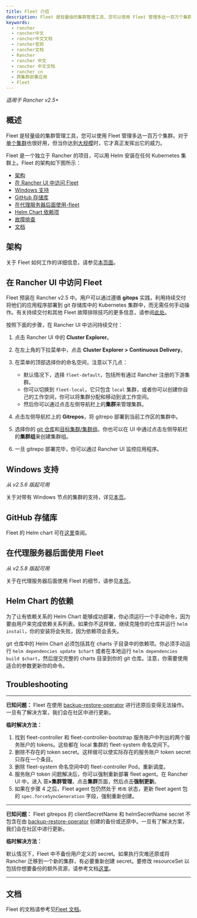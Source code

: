 ```yaml
---
title: Fleet 介绍
description: Fleet 是轻量级的集群管理工具，您可以使用 Fleet 管理多达一百万个集群。Fleet 是一个独立于 Rancher 的项目，可以用 Helm 安装在任何 Kubernetes 集群上。Fleet 可以从 git 管理原始 Kubernetes YAML、Helm chart 或 Kustomize 或三者的任意组合的部署。无论来源如何，所有的资源都会被动态地转化为 Helm chart，并以 Helm 作为引擎，来实现部署集群中的一切。这给了一个高度的控制，一致性和可审计性。Fleet 不仅关注于扩展能力，还关注于给人高度的控制和可视性，以确切地了解集群上安装了什么。
keywords:
  - rancher
  - rancher中文
  - rancher中文文档
  - rancher官网
  - rancher文档
  - Rancher
  - rancher 中文
  - rancher 中文文档
  - rancher cn
  - 跨集群部署应用
  - Fleet
---
```


_适用于 Rancher v2.5+_

## 概述

Fleet 是轻量级的集群管理工具，您可以使用 Fleet 管理多达一百万个集群。对于[单个集群](https://fleet.rancher.io/single-cluster-install/)也很好用，但当你达到[大规模](https://fleet.rancher.io/multi-cluster-install/)时，它才真正发挥出它的威力。

Fleet 是一个独立于 Rancher 的项目，可以用 Helm 安装在任何 Kubernetes 集群上。Fleet 的架构如下图所示：

- [架构](#架构)
- [在 Rancher UI 中访问 Fleet](#在-rancher-ui-中访问-fleet)
- [Windows 支持](#windows-支持)
- [GitHub 存储库](#github-存储库)
- [在代理服务器后面使用-fleet](#在代理服务器后面使用-fleet)
- [Helm Chart 依赖项](#helm-chart-dependencies)
- [故障排查](#troubleshooting)
- [文档](#文档)

## 架构

关于 Fleet 如何工作的详细信息，请参见[本页面](/docs/rancher2.5/deploy-across-clusters/fleet/architecture/_index)。

## 在 Rancher UI 中访问 Fleet

Fleet 预装在 Rancher v2.5 中。用户可以通过遵循 **gitops** 实践，利用持续交付将他们的应用程序部署到 git 存储库中的 Kubernetes 集群中，而无需任何手动操作。有关持续交付和其他 Fleet 故障排除技巧的更多信息，请参阅[此处](https://fleet.rancher.io/troubleshooting/)。

按照下面的步骤，在 Rancher UI 中访问持续交付：

1. 点击 Rancher UI 中的 **Cluster Explorer**。

1. 在左上角的下拉菜单中，点击 **Cluster Explorer > Continuous Delivery**。

1. 在菜单的顶部选择你的命名空间，注意以下几点：

   - 默认情况下，选择 `fleet-default`，包括所有通过 Rancher 注册的下游集群。
   - 你可以切换到 `fleet-local`，它只包含 `local` 集群，或者你可以创建你自己的工作空间，你可以将集群分配和移动到该工作空间。
   - 然后你可以通过点击左侧导航栏上的**集群**来管理集群。

1. 点击左侧导航栏上的 **Gitrepos**，将 gitrepo 部署到当前工作区的集群中。

1. 选择你的 [git 仓库](https://fleet.rancher.io/gitrepo-add/)和[目标集群/集群组](https://fleet.rancher.io/gitrepo-structure/)。你也可以在 UI 中通过点击左侧导航栏的**集群组**来创建集群组。

1. 一旦 gitrepo 部署完毕，你可以通过 Rancher UI 监控应用程序。

## Windows 支持

_从 v2.5.6 版起可用_

关于对带有 Windows 节点的集群的支持，详见[本页](/docs/rancher2.5/deploy-across-clusters/fleet/windows/_index)。

## GitHub 存储库

Fleet 的 Helm chart 可在[这里](https://github.com/rancher/fleet/releases/latest)查阅。

## 在代理服务器后面使用 Fleet

_从 v2.5.8 版起可用_

关于在代理服务器后面使用 Fleet 的细节，请参见[本页](/docs/rancher2.5/deploy-across-clusters/fleet/proxy/_index)。

## Helm Chart 的依赖

为了让有依赖关系的 Helm Chart 能够成功部署，你必须运行一个手动命令，因为要由用户来完成依赖关系列表。如果你不这样做，继续克隆你的仓库并运行 `helm install`，你的安装将会失败，因为依赖项会丢失。

git 仓库中的 Helm Chart 必须包括其在 charts 子目录中的依赖项。你必须手动运行 `helm dependencies update $chart` 或者在本地运行 `helm dependencies build $chart`，然后提交完整的 charts 目录到你的 git 仓库。注意，你需要使用适合的参数更新你的命令。

## Troubleshooting

---

**已知问题：** Fleet 在使用 [backup-restore-operator](/docs/rancher2.5/backups/back-up-rancher/_index#步骤-1：安装-rancher-backup-operator) 进行还原后变得无法操作。一旦有了解决方案，我们会在社区中进行更新。

**临时解决方法：**

1. 找到 fleet-controller 和 fleet-controller-bootstrap 服务账户中列出的两个服务账户的 tokens。这些都在 local 集群的 fleet-system 命名空间下。
2. 删除不存在的 token secret。这样做可以使实际存在的服务账户 token secret 只存在一个条目。
3. 删除 fleet-system 命名空间中的 fleet-controller Pod，重新调度。
4. 服务账户 token 问题解决后，你可以强制重新部署 fleet agent。在 Rancher UI 中，进入 **☰>集群管理**，点击**集群**页面，然后点击**强制更新**。
5. 如果在步骤 4 之后，Fleet agent 包仍然处于 `修改` 状态，更新 fleet agent 包的 `spec.forceSyncGeneration` 字段，强制重新创建。

---

**已知问题：** Fleet gitrepos 的 clientSecretName 和 helmSecretName secret 不包含在由 [backup-restore-operator](/docs/rancher2.5/backups/back-up-rancher/_index#步骤-1：安装-rancher-backup-operator) 创建的备份或还原中。一旦有了解决方案，我们会在社区中进行更新。

**临时解决方法：**

默认情况下，Fleet 中不备份用户定义的 secret。如果执行灾难还原或将 Rancher 迁移到一个新的集群，有必要重新创建 secret。要修改 resourceSet 以包括你想要备份的额外资源，请参考文档[这里](https://github.com/rancher/backup-restore-operator#user-flow)。

---

## 文档

Fleet 的文档请参考见[Fleet 文档](https://fleet.rancher.io/)。

